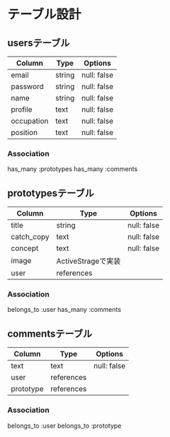 # テーブル設計

## usersテーブル
| Column     | Type    | Options        | 
| ---------- | ------- | -------------- |
| email      | string  | null: false    |
| password   | string  | null: false    |
| name       | string  | null: false    |
| profile    | text    | null: false    |
| occupation | text    | null: false    |
| position   | text    | null: false    |

### Association
has_many :prototypes
has_many :comments

## prototypesテーブル
| Column     | Type          | Options        | 
| ---------- | ------------- | -------------- |
| title      | string        | null: false    |
| catch_copy | text          | null: false    |
| concept    | text          | null: false    |
| image      | ActiveStrageで実装              |
| user       | references    |                |

### Association
belongs_to :user
has_many :comments

## commentsテーブル
| Column     | Type       | Options        | 
| ---------- | ---------- | -------------- |
| text       | text       | null: false    |
| user       | references |                |
| prototype  | references |                |

### Association
belongs_to :user
belongs_to :prototype